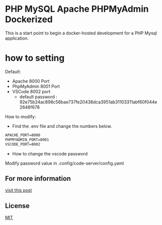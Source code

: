 # PHP MySQL Apache PHPMyAdmin Dockerized

This is a start point to begin a docker-hosted development for a PHP Mysql application.

# how to setting

Default:

- Apache 8000 Port
- PhpMyAdmin 8001 Port
- VSCode 8002 port
  - default password : 92e75b24ac898c56bae737fe20438dca3951ab31103311abf60f044e2648f678

How to modify:

- Find the .env file and change the numbers below.

```md
APACHE_PORT=8000
PHPMYADMIN_PORT=8001
VSCODE_PORT=8002
```

- How to change the vscode password

Modify password value in .config/code-server/config.yaml

## For more information

[visit this post](https://ayoubb.com/technology/dockerize-apache-mysql-php-stack/)

## License

[MIT](https://choosealicense.com/licenses/mit/)
